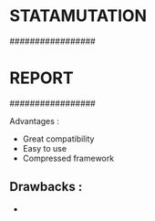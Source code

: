 # STATAMUTATION #

#################
#     REPORT    #
#################

Advantages :
- Great compatibility
- Easy to use
- Compressed framework


Drawbacks :
- 
- 